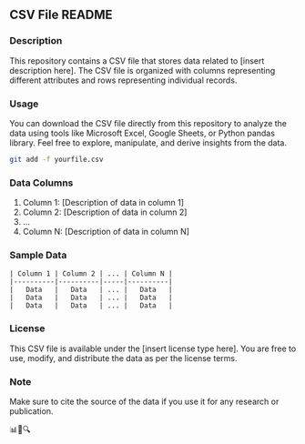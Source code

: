 ## CSV File README

### Description
This repository contains a CSV file that stores data related to [insert description here]. The CSV file is organized with columns representing different attributes and rows representing individual records.

### Usage
You can download the CSV file directly from this repository to analyze the data using tools like Microsoft Excel, Google Sheets, or Python pandas library. Feel free to explore, manipulate, and derive insights from the data.

```bash
git add -f yourfile.csv
```

### Data Columns
1. Column 1: [Description of data in column 1]
2. Column 2: [Description of data in column 2]
3. ...
4. Column N: [Description of data in column N]

### Sample Data
```
| Column 1 | Column 2 | ... | Column N |
|----------|----------|-----|----------|
|   Data   |   Data   | ... |   Data   |
|   Data   |   Data   | ... |   Data   |
|   Data   |   Data   | ... |   Data   |
```

### License
This CSV file is available under the [insert license type here]. You are free to use, modify, and distribute the data as per the license terms.

### Note
Make sure to cite the source of the data if you use it for any research or publication.

📊📑🔍
